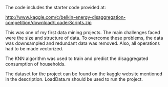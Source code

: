 
The code includes the starter code provided at:

http://www.kaggle.com/c/belkin-energy-disaggregation-competition/download/LoaderScripts.zip


This was one of my first data mining projects. The main challenges faced were the size and structure of data. To overcome these problems, the data was downsampled and redundant data was removed. Also, all operations had to be made vectorized.

The KNN algorithm was used to train and predict the disaggregated consumption of households.

The dataset for the project can be found on the kaggle website mentioned in the description. LoadData.m should be used to run the project.
